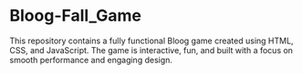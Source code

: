 # Bloog-Fall_Game
This repository contains a fully functional Bloog game created using HTML, CSS, and JavaScript. The game is interactive, fun, and built with a focus on smooth performance and engaging design.
